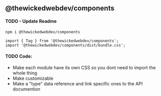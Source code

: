## @thewickedwebdev/components

#### TODO - Update Readme

```
npm i @thewickedwebdev/components
```

```
import { Tag } from '@thewickedwebdev/components';
import '@thewickedwebdev/components/dist/bundle.css';
```

#### TODO Code:
- Make each module have its own CSS so you dont need to import the whole thing
- Make <Meta/> customizable
- Make a "type" data reference and link specific ones to the API documention
